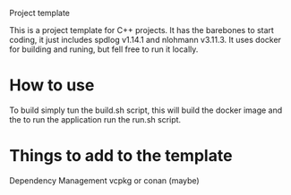 Project template

This is a project template for C++ projects. It has the barebones to start coding, it just includes spdlog v1.14.1 and nlohmann v3.11.3. It uses docker for building and runing, but fell free to run it locally.

# How to use
To build simply tun the build.sh script, this will build the docker image and the to run the application run the run.sh script.

# Things to add to the template

Dependency Management vcpkg or conan (maybe)
